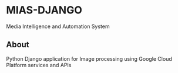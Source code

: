 # MIAS-DJANGO
Media Intelligence and Automation System

## About
Python Django application for Image processing using Google Cloud Platform services and APIs
